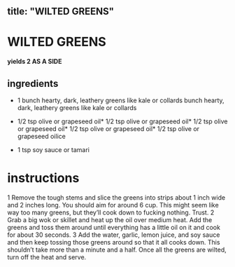 

	
title: "WILTED GREENS"
---
# WILTED GREENS
#### yields 2 AS A SIDE
## ingredients
* 1 bunch hearty, dark, leathery greens like kale or collards bunch hearty, dark, leathery greens like kale or collards
* 1/2 tsp olive or grapeseed oil* 1/2 tsp olive or grapeseed oil* 1/2 tsp olive or grapeseed oil* 1/2 tsp olive or grapeseed oil* 1/2 tsp olive or grapeseed oilice

* 1 tsp soy sauce or tamari

# instructions
1 Remove the tough stems and slice the greens into strips about 1 inch wide and 2 inches
long. You should aim for around 6 cup. This might seem like way too many greens, but they’ll
cook down to fucking nothing. Trust.
2 Grab a big wok or skillet and heat up the oil over medium heat. Add the greens and toss
them around until everything has a little oil on it and cook for about 30 seconds.
3 Add the water, garlic, lemon juice, and soy sauce and then keep tossing those greens around
so that it all cooks down. This shouldn’t take more than a minute and a half. Once all the
greens are wilted, turn off the heat and serve.
	
